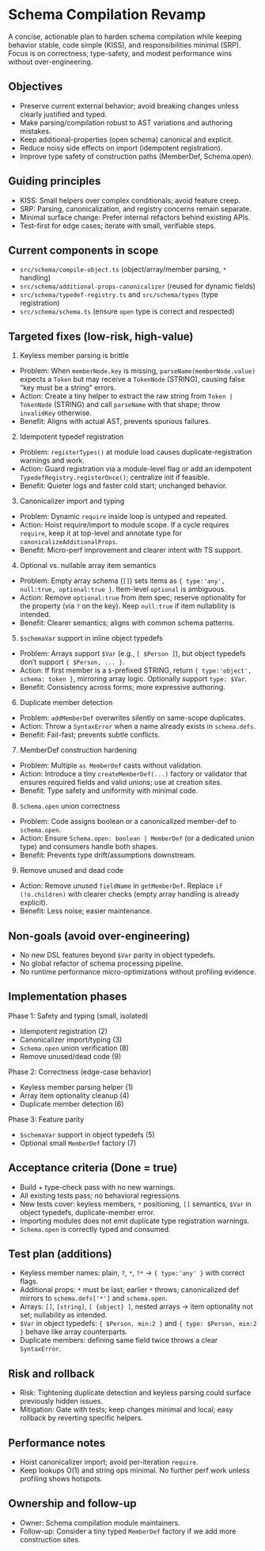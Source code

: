 # Schema Compilation Revamp

A concise, actionable plan to harden schema compilation while keeping behavior stable, code simple (KISS), and responsibilities minimal (SRP). Focus is on correctness, type-safety, and modest performance wins without over-engineering.

## Objectives

- Preserve current external behavior; avoid breaking changes unless clearly justified and typed.
- Make parsing/compilation robust to AST variations and authoring mistakes.
- Keep additional-properties (open schema) canonical and explicit.
- Reduce noisy side effects on import (idempotent registration).
- Improve type safety of construction paths (MemberDef, Schema.open).

## Guiding principles

- KISS: Small helpers over complex conditionals; avoid feature creep.
- SRP: Parsing, canonicalization, and registry concerns remain separate.
- Minimal surface change: Prefer internal refactors behind existing APIs.
- Test-first for edge cases; iterate with small, verifiable steps.

## Current components in scope

- `src/schema/compile-object.ts` (object/array/member parsing, `*` handling)
- `src/schema/additional-props-canonicalizer` (reused for dynamic fields)
- `src/schema/typedef-registry.ts` and `src/schema/types` (type registration)
- `src/schema/schema.ts` (ensure `open` type is correct and respected)

## Targeted fixes (low-risk, high-value)

1) Keyless member parsing is brittle
- Problem: When `memberNode.key` is missing, `parseName(memberNode.value)` expects a `Token` but may receive a `TokenNode` (STRING), causing false “key must be a string” errors.
- Action: Create a tiny helper to extract the raw string from `Token | TokenNode` (STRING) and call `parseName` with that shape; throw `invalidKey` otherwise.
- Benefit: Aligns with actual AST, prevents spurious failures.

2) Idempotent typedef registration
- Problem: `registerTypes()` at module load causes duplicate-registration warnings and work.
- Action: Guard registration via a module-level flag or add an idempotent `TypedefRegistry.registerOnce()`; centralize init if feasible.
- Benefit: Quieter logs and faster cold start; unchanged behavior.

3) Canonicalizer import and typing
- Problem: Dynamic `require` inside loop is untyped and repeated.
- Action: Hoist require/import to module scope. If a cycle requires `require`, keep it at top-level and annotate type for `canonicalizeAdditionalProps`.
- Benefit: Micro-perf improvement and clearer intent with TS support.

4) Optional vs. nullable array item semantics
- Problem: Empty array schema (`[]`) sets items as `{ type:'any', null:true, optional:true }`. Item-level `optional` is ambiguous.
- Action: Remove `optional:true` from item spec; reserve optionality for the property (via `?` on the key). Keep `null:true` if item nullability is intended.
- Benefit: Clearer semantics; aligns with common schema patterns.

5) `$schemaVar` support in inline object typedefs
- Problem: Arrays support `$Var` (e.g., `[ $Person ]`), but object typedefs don’t support `{ $Person, ... }`.
- Action: If first member is a `$`-prefixed STRING, return `{ type:'object', schema: token }`, mirroring array logic. Optionally support `type: $Var`.
- Benefit: Consistency across forms; more expressive authoring.

6) Duplicate member detection
- Problem: `addMemberDef` overwrites silently on same-scope duplicates.
- Action: Throw a `SyntaxError` when a name already exists in `schema.defs`.
- Benefit: Fail-fast; prevents subtle conflicts.

7) MemberDef construction hardening
- Problem: Multiple `as MemberDef` casts without validation.
- Action: Introduce a tiny `createMemberDef(...)` factory or validator that ensures required fields and valid unions; use at creation sites.
- Benefit: Type safety and uniformity with minimal code.

8) `Schema.open` union correctness
- Problem: Code assigns boolean or a canonicalized member-def to `schema.open`.
- Action: Ensure `Schema.open: boolean | MemberDef` (or a dedicated union type) and consumers handle both shapes.
- Benefit: Prevents type drift/assumptions downstream.

9) Remove unused and dead code
- Action: Remove unused `fieldName` in `getMemberDef`. Replace `if (!o.children)` with clearer checks (empty array handling is already explicit).
- Benefit: Less noise; easier maintenance.

## Non-goals (avoid over-engineering)

- No new DSL features beyond `$Var` parity in object typedefs.
- No global refactor of schema processing pipeline.
- No runtime performance micro-optimizations without profiling evidence.

## Implementation phases

Phase 1: Safety and typing (small, isolated)
- Idempotent registration (2)
- Canonicalizer import/typing (3)
- `Schema.open` union verification (8)
- Remove unused/dead code (9)

Phase 2: Correctness (edge-case behavior)
- Keyless member parsing helper (1)
- Array item optionality cleanup (4)
- Duplicate member detection (6)

Phase 3: Feature parity
- `$schemaVar` support in object typedefs (5)
- Optional small `MemberDef` factory (7)

## Acceptance criteria (Done = true)

- Build + type-check pass with no new warnings.
- All existing tests pass; no behavioral regressions.
- New tests cover: keyless members, `*` positioning, `[]` semantics, `$Var` in object typedefs, duplicate-member error.
- Importing modules does not emit duplicate type registration warnings.
- `Schema.open` is correctly typed and consumed.

## Test plan (additions)

- Keyless member names: plain, `?`, `*`, `?*` → `{ type:'any' }` with correct flags.
- Additional props: `*` must be last; earlier `*` throws; canonicalized def mirrors to `schema.defs['*']` and `schema.open`.
- Arrays: `[]`, `[string]`, `[ {object} ]`, nested arrays → item optionality not set; nullability as intended.
- `$Var` in object typedefs: `{ $Person, min:2 }` and `{ type: $Person, min:2 }` behave like array counterparts.
- Duplicate members: defining same field twice throws a clear `SyntaxError`.

## Risk and rollback

- Risk: Tightening duplicate detection and keyless parsing could surface previously hidden issues.
- Mitigation: Gate with tests; keep changes minimal and local; easy rollback by reverting specific helpers.

## Performance notes

- Hoist canonicalizer import; avoid per-iteration `require`.
- Keep lookups O(1) and string ops minimal. No further perf work unless profiling shows hotspots.

## Ownership and follow-up

- Owner: Schema compilation module maintainers.
- Follow-up: Consider a tiny typed `MemberDef` factory if we add more construction sites.

